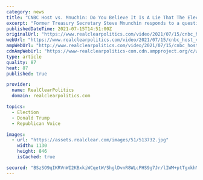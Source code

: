 ```yaml
---
category: news
title: "CNBC Host vs. Mnuchin: Do You Believe It Is A Lie That The Election Was Stolen From Donald Trump?"
excerpt: "Former Treasury Secretary Steve Mnunchin responds to a question from CNBC host Eamon Javers about the results of the 2020 election: \"In 2020, I wasn’t able to participate in the campaign. So I’m really just watching this from the outside."
publishedDateTime: 2021-07-15T14:51:00Z
originalUrl: "https://www.realclearpolitics.com/video/2021/07/15/cnbc_host_vs_mnuchin_do_you_believe_it_is_a_lie_that_the_election_was_stolen_from_donald_trump.html#!"
webUrl: "https://www.realclearpolitics.com/video/2021/07/15/cnbc_host_vs_mnuchin_do_you_believe_it_is_a_lie_that_the_election_was_stolen_from_donald_trump.html#!"
ampWebUrl: "http://www.realclearpolitics.com/video/2021/07/15/cnbc_host_vs_mnuchin_do_you_believe_it_is_a_lie_that_the_election_was_stolen_from_donald_trump.amp.html"
cdnAmpWebUrl: "https://www-realclearpolitics-com.cdn.ampproject.org/c/www.realclearpolitics.com/video/2021/07/15/cnbc_host_vs_mnuchin_do_you_believe_it_is_a_lie_that_the_election_was_stolen_from_donald_trump.amp.html"
type: article
quality: 87
heat: 87
published: true

provider:
  name: RealClearPolitics
  domain: realclearpolitics.com

topics:
  - Election
  - Donald Trump
  - Republican Voice

images:
  - url: "https://assets.realclear.com/images/51/513732.jpg"
    width: 1130
    height: 846
    isCached: true

secured: "BSzSO9qIKRVnWI2KBxkiWCqetW/ShglDvnR8WLcPHS9g7Jr/lIWM+ptTgxkhMhM2hWsYRNm9dZXpvGI/duS7y7AbQ5dBZlOKy2HSWJo+ivaUwp4Zpmxmmy95UnU8WXjn//7Jog7FczygNh7PsyUo9fJTHe4ewZR9r1Y38mM/zQRSWCdlhoKaH4QlQ+YLhp4A6Up6JmmB5fkwuE0lBx0ypPeDLDuFiz73fXDunBxIHlzkQ59w5R+u7mcQEpWeyDqfc5WxwvQG89Xq6AsPaZWFO3mhgRXE+SuH0gDocubf81t3+ElHsQ7dqG9Zzkqk7uOJqXHaP83DRFd92B7OzvaaDFQpt97Nl9JpLtaGAwSp/cE=;c/2zIV5jh94rd6678h/eSA=="
---
```



